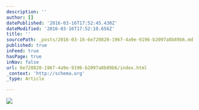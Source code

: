 ```yaml
---
description: ''
author: []
datePublished: '2016-03-16T17:52:45.430Z'
dateModified: '2016-03-16T17:52:10.656Z'
title: ''
sourcePath: _posts/2016-03-16-6e720820-1967-4a9e-9196-b2097a8b89b6.md
published: true
inFeed: true
hasPage: true
inNav: false
url: 6e720820-1967-4a9e-9196-b2097a8b89b6/index.html
_context: 'http://schema.org'
_type: Article

---
```

![](https://the-grid-user-content.s3-us-west-2.amazonaws.com/42a48bad-7e4d-4590-88a3-0f37ecfb8131.png)
